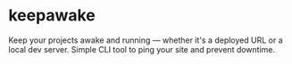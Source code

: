 # keepawake
Keep your projects awake and running — whether it's a deployed URL or a local dev server. Simple CLI tool to ping your site and prevent downtime.
